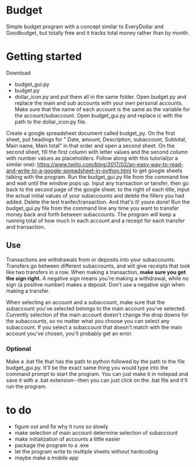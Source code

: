 # Budget
Simple budget program with a concept similar to EveryDollar and Goodbudget, but totally free and it tracks total money rather than by month.

# Getting started

Download 
 * budget_gui.py
 * budget.py
 * dollar_icon.py
and put them all in the same folder. Open budget.py and replace the main and sub accounts with your own personal accounts. Make sure that the name of each account is the same as the variable for the account/subaccount. Open budget_gui.py and replace ic with the path to the dollar_icon.py file. 

Create a google spreadsheet document called budget_py. On the first sheet, put headings for " Date,	amount,	Description,	subaccount,	Subtotal,	Main name,	Main total" in that order and open a second sheet. On the second sheet, fill the first column with letter values and the second column with number values as placeholders. Follow along with this tutorial(or a similar one): https://www.twilio.com/blog/2017/02/an-easy-way-to-read-and-write-to-a-google-spreadsheet-in-python.html
to get google sheets talking with the program. Run the budget_gui.py file from the command line and wait until the window pops up. Input any transaction or tansfer, then go back to the second page of the google sheet. to the right of each title, input the actual initial values of your subaccounts and delete the fillers you had added. Delete the test tranfer/transaction. And that's it! youre done! Run the budget_gui.py file from the command line any time you want to transfer money back and forth between subaccounts. The program will keep a running total of how much in each account and a receipt for each transfer and transaction.

## Use

Transactions are withdrawals from or deposits into your subaccounts. Transfers go between different subaccounts, and will give receipts that look like two transfers in a row.
When making a transaction, **make sure you get the sign right.** A negative sign means you're making a withdrawal, while no sign (a positive number) makes a deposit. Don't use a negative sign when making a transfer.

When selecting an account and a subaccount, make sure that the subaccount you've selected belongs to the main account you've selected. Currently selection of the main account doesn't change the drop downs for the subaccounts, so no matter what you choose you can select any subaccount. If you select a subaccount that doesn't match with the main account you've chosen, you'll probably get an error.

### Optional
Make a .bat file that has the path to python followed by the path to the file budget_gui.py. It'll be the exact same thing you would type into the command prompt to start the program. You can just make it in notepad and save it with a .bat extension--then you can just click on the .bat file and it'll run the program.

# to do
* figure out and fix why it runs so slowly
* make selection of main account determine selection of subaccount
* make initialization of accounts a little easier
* package the program to a .exe
* let the program write to multiple sheets without hardcoding
* maybe make a mobile app
